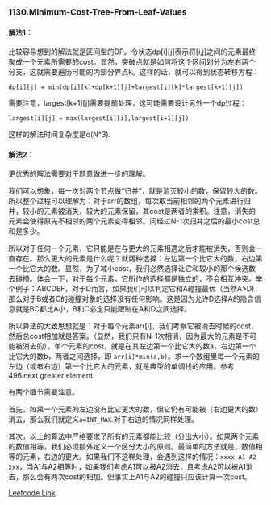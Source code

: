 ### 1130.Minimum-Cost-Tree-From-Leaf-Values
#### 解法1：
比较容易想到的解法就是区间型的DP。令状态dp[i][j]表示将[i,j]之间的元素最终聚成一个元素所需要的cost。显然，突破点就是如何将这个区间划分为左右两个分支，这就需要遍历可能的内部分界点k。这样的话，就可以得到状态转移方程：
```
dp[i][j] = min(dp[i][k]+dp[k+1][j]+largest[i][k]*largest[k+1][j])
```
需要注意，largest[k+1][j]需要提前处理，这可能需要设计另外一个dp过程：
```
largest[i][j] = max(largest[i][i],largest[i+1][j])
```
这样的解法时间复杂度是o(N^3).

#### 解法2：
更优秀的解法需要对于题意做进一步的理解。

我们可以想象，每一次对两个节点做“归并”，就是消灭较小的数，保留较大的数。所以整个过程可以理解为：对于arr的数组，每次取当前相邻的两个元素进行归并，较小的元素被消失，较大的元素保留，其cost是两者的乘积。注意，消失的元素会使得原先不相邻的两个元素变得相邻。问经过N-1次归并之后的最小cost总和是多少。

所以对于任何一个元素，它只能是在与更大的元素相遇之后才能被消失，否则会一直存在。那么更大的元素是什么呢？就两种选择：左边第一个比它大的数，右边第一个比它大的数。显然，为了减小cost，我们必然选择让它和较小的那个候选数去碰撞。体会一下，对于每个元素，它所作的选择都是独立的，不会相互冲突。举个例子：ABCDEF，对于D而言，如果我们可以判定它和A碰撞最优（当然A>D)，那么对于B或者C的碰撞对象的选择没有任何影响。这是因为允许D选择A的隐含信息就是BC都比A小，B和C必定只能限制在A和D之间选择。

所以算法的大致思想就是：对于每个元素arr[i]，我们考察它被消去时候的cost，然后总cost相加就是答案。（显然，我们只有N-1次相消，因为最大的元素是不可能被消去的）。单个元素的cost，就是在其左边第一个比它大的数a，右边第一个比它大的数b，两者之间选择，即 ```arr[i]*min(a,b)```。求一个数组里每一个元素的左边（或者右边）第一个比它大的元素，就是典型的单调栈的应用。参考496.next greater element.

有两个细节需要注意。

首先，如果一个元素的左边没有比它更大的数，但它仍有可能被（右边更大的数）消去，那么我们就定义```a=INT_MAX```.对于右边的情况同样处理。

其次，以上的算法中严格要求了所有的元素都能比较（分出大小）。如果两个元素的数值相等，我们必须额外定义一个区分大小的原则。最简单的方法就是，数值相等的元素，右边的更大。如果我们不这样处理，会遇到这样的情况：```xxxx A1 A2 xxx```，当A1与A2相等时，如果我们考虑A1可以被A2消去，且考虑A2可以被A1消去，那么会有两次cost的相加。但事实上A1与A2的碰撞只应该计算一次cost。


[Leetcode Link](https://leetcode.com/problems/minimum-cost-tree-from-leaf-values)